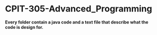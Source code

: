 # CPIT-305-Advanced_Programming
**Every folder contain a java code and a text file that describe what the code is design for.**

